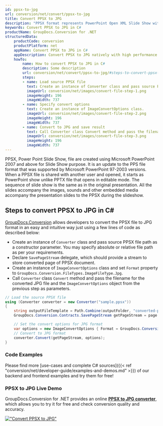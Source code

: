 ```yaml
---
id: ppsx-to-jpg
url: conversion/net/convert/ppsx-to-jpg
title: Convert PPSX to JPG
description: "PPSX format represents PowerPoint Open XML Slide Show with .ppsx extension. Learn how to convert PPSX to JPG file programmatically in C# language using GroupDocs.Conversion for .NET library."
keywords: Convert PPSX to JPG in C#
productName: GroupDocs.Conversion for .NET
structuredData:
    productCode: conversion
    productPlatform: net
    appName: Convert PPSX to JPG in C#
    appDescription: Convert PPSX to JPG natively with high performance using C# language and server side GroupDocs.Conversion for .NET APIs, without the use of any software like Microsoft or Open Office.
    howTo:
        name: How to convert PPSX to JPG in C# 
        description: Some description
        url: conversion/net/convert/ppsx-to-jpg/#steps-to-convert-ppsx-to-jpg-in-c
        steps:
        - name: Load source PPSX file 
          text: Create an instance of Converter class and pass source PPSX file path as a constructor parameter. You may specify absolute or relative file path as per your requirements. 
          imageUrl: conversion/net/images/convert-file-step-1.png
          imageHeight: 196
          imageWidth: 737
        - name: Specify convert options 
          text: Create an instance of ImageConvertOptions class.
          imageUrl: conversion/net/images/convert-file-step-2.png
          imageHeight: 196
          imageWidth: 737
        - name: Convert to JPG and save result 
          text: Call Converter class Convert method and pass the filename for the converted HTML file and the ImageConvertOptions object from the previous step as parameters.
          imageUrl: conversion/net/images/convert-file-step-3.png
          imageHeight: 196
          imageWidth: 737
---
```


PPSX, Power Point Slide Show, file are created using Microsoft PowerPoint 2007 and above for Slide Show purpose. It is an update to the PPS file format that was supported by Microsoft PowerPoint 97-2003 versions. When a PPSX file is shared with another user and opened, it starts as PowerPoint show unlike PPTX file that opens in editable mode. The sequence of slide show is the same as in the original presentation. All the slides accompany the images, sounds and other embedded media accompany the presentation slides to the PPSX during the slideshow. 

## Steps to convert PPSX to JPG in C#

[GroupDocs.Conversion](https://products.groupdocs.com/conversion/net) allows developers to convert the PPSX file to JPG format in an easy and intuitive way just using a few lines of code as described below:

* Create an instance of `Converter` class and pass source PPSX file path as a constructor parameter. You may specify absolute or relative file path as per your requirements. 
* Declare `SavePageStream` delegate, which should provide a stream to store converted page of PPSX document.
* Create an instance of `ImageConvertOptions` class and set `Format` property to `GroupDocs.Conversion.FileTypes.ImageFileType.Jpg`.
* Call `Converter` class `Convert` method and pass the filename for the converted JPG file and the `ImageConvertOptions` object from the previous step as parameters.

```csharp
// Load the source PPSX file
using (Converter converter = new Converter("sample.ppsx"))
{
    string outputFileTemplate = Path.Combine(outputFolder, "converted-page-{0}.jpg");
    GroupDocs.Conversion.Contracts.SavePageStream getPageStream = page => new FileStream(string.Format(outputFileTemplate, page), FileMode.Create);

    // Set the convert options for JPG format
    var options = new ImageConvertOptions { Format = GroupDocs.Conversion.FileTypes.ImageFileType.Jpg };   
    // Convert to JPG format
    converter.Convert(getPageStream, options);
}
```

### Code Examples

Please find more [use-cases and complete C# sources]({{< ref "conversion/net/developer-guide/examples-and-demos.md" >}}) of our backend and frontend examples and try them for free!

### PPSX to JPG Live Demo

GroupDocs.Conversion for .NET provides an online [**PPSX to JPG converter**](https://products.groupdocs.app/conversion/ppsx-to-jpg), which allows you to try it for free and check conversion quality and accuracy.

[!["Convert PPSX to JPG"](conversion/net/images/convert-to-jpg/convert-ppsx-to-jpg.png)](https://products.groupdocs.app/conversion/ppsx-to-jpg)
